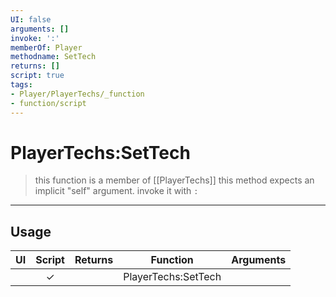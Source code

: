 ```yaml
---
UI: false
arguments: []
invoke: ':'
memberOf: Player
methodname: SetTech
returns: []
script: true
tags:
- Player/PlayerTechs/_function
- function/script
---
```

# PlayerTechs:SetTech
> this function is a member of [[PlayerTechs]]
> this method expects an implicit "self" argument. invoke it with `:`
-----
## Usage
|  UI | Script | Returns | Function | Arguments |
|:---:|:------:|-------:|:--------:|:---------|
| |✓||PlayerTechs:SetTech||
